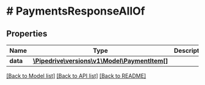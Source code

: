 # # PaymentsResponseAllOf

## Properties

Name | Type | Description | Notes
------------ | ------------- | ------------- | -------------
**data** | [**\Pipedrive\versions\v1\Model\PaymentItem[]**](PaymentItem.md) |  | [optional]

[[Back to Model list]](../README.md#documentation-for-models) [[Back to API list]](../README.md#documentation-for-api-endpoints) [[Back to README]](../README.md)
